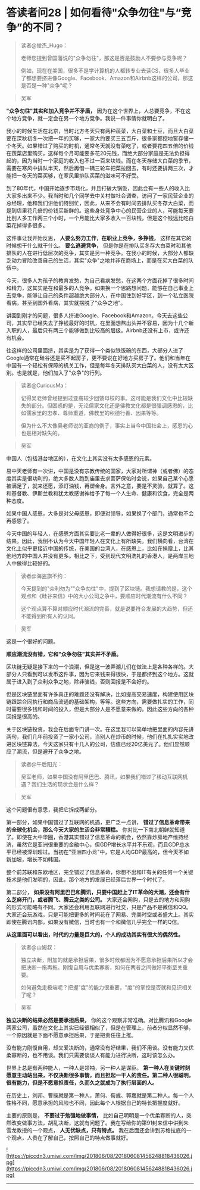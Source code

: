 # 答读者问28 | 如何看待"众争勿往"与“竞争”的不同？

> 读者@俊杰_Hugo：
> 
> 老师您提到曾国藩说的"众争勿往"，那这是否是鼓励人不要参与竞争呢？
> 
> 例如，现在在美国，很多不是学计算机的人都转专业去读CS，很多人毕业了都想要挤进像Google、Facebook、Amazon和Airbnb这样的公司，那这是否是一种"众争"呢？

> 吴军

 **"众争勿往"其实和加入竞争并不矛盾，** 因为在这个世界上，人总要竞争，不在这个地方竞争，就一定会在另一个地方竞争。我说一件事情你就明白了。

我小的时候生活在北京，当时北方冬天只有两种蔬菜，大白菜和土豆，而且大白菜要在深秋初冬一次把一年的买够，一家大约要买三五百斤，很多家都挖地窖存储一个冬天。如果错过了购买的时机，通常冬天就没有菜吃了，或者要花四五倍的价钱在蔬菜店里购买，这样每个月可能要多花20元钱，而绝大部分家庭是无法负担得起的，因为当时一个家庭的收入也不过一百来块钱。而在冬天存储大白菜的季节，需要在寒风中排队半天，然后再借一辆三轮车把菜拉回去，有时还要排两三次，才能把一冬天的菜买够，在寒风里排队买菜的滋味可不好受。

到了80年代，中国开始逐步市场化，并且打破大锅饭，因此会有一些人的收入比大家多出来不少。我当时和几个同学去中关村做社会调查，访问了一家民营企业的总经理，他和我们讲他们特别忙，因此，从来不会有时间去排队买冬存大白菜，而是到店里花几倍的价钱买新鲜的。这些身处竞争中心的民营企业的人，可能每天要比别人多工作两三个小时，一个月能比大家多收入一百块钱，但是这个钱远比吃白菜花掉得多很多。

这件事让我开始反思， **人要么努力工作，在职业上竞争，多挣钱，** 这样在其它的时候想干什么就干什么。 **要么逃避竞争，** 但是你是在排队买冬存大白菜时和其他排队的人在进行低层次的竞争，其实是另一种竞争。在我小的时候，大部分人都缺乏动力冒险改善自己的生活，其实"众争"之地并非在商场上，而是在买大白菜的队伍中。

今天，很多人为孩子的教育发愁，为自己看病发愁，在这两个方面花掉了很多时间和精力，这其实是在和最多的人竞争。如果换一个思路想问题，能够在自己事业上去竞争，能够让自己的条件超越绝大部分人，在中国住到好学区，到一个私立医院看病，甚至到国外看病，其实就摆脱了"众争之地"。

讲回到刚才的问题，很多人挤进Google、Facebook和Amazon。今天去这些公司，其实早已经失去了挣钱最好的时机，在里面想熬出头并不容易，因为十几个新入职的人，最后只有两三个能够做到比较高的层级。Airbnb还没有上市，或许还有机会。

往这样的公司里面挤，其实是为了获得一个类似铁饭碗的东西，大部分人进了Google通常在硅谷还是买不起房子，更不要说在好地方买房子了。他们和当年在中国有一个轻松有保障的机关工作，但是每年冬天排队买大白菜的人，没有太大区别。也是就是，他们加入了"众争"的行列。

> 读者@CuriousMa：
> 
> 记得吴老师曾经提到过亚裔较少回馈母校的事。这可能是我们文化中比较缺失的部分。但困惑的是，无论儒家文化还是佛教文化都是很强调感恩的，比如儒家里的忠孝、尊师重道，佛教里的积德行善、因果等等。
> 
> 但为什么不大像吴老师说的亚裔的例子，事实上当今中国社会上，感恩的心也是相对缺失的。

> 吴军

中国人（包括港台地区的），在文化上其实没有太多感恩的元素。

易中天老师有一次讲，中国是没有宗教传统的国家，大家对所谓神（或者佛）的态度其实是很功利的，绝大多数人跑到庙里去求菩萨保佑时会说，如果自己某个心愿被满足了，就来还愿，添灯油钱，再塑金身。言外之意，要是不灵验，就算了。这和基督教、伊斯兰教和犹太教感谢神给予了每一个人生命、健康和饮食，完全是两种态度。

如果中国人感恩，大多是对父母感恩，即便对领导，如果换了个部门，通常也不会再感恩了。

今天中国的年轻人，在感恩方面其实要比老一辈的人做得好很多，这是文明进步的结果。因此，我倒不认为今天中国年轻人在文化上有所缺失。我们横向看，台湾在文化上似乎更接近中国的传统，在美国的台湾人，在感恩上，比如在捐赠上，比其他地方的中国人并没有更多。相比之下，受到现代文明洗礼的香港人，是两岸三地人中做得比较好的。

> 读者@海盗旗不约：
> 
> 今天提到的"众利勿为""众争勿往"中，提到了区块链。我想请教的是，这个观点和《硅谷来信》中的大小公司之争中，要顺应时代潮流有什么不同？
> 
> 这个观点算不算对顺应时代潮流的完善，就是说要符合发展的大趋势，但还不能得到所有人的认同。

> 吴军

这是一个很好的问题。

 **顺应潮流没有错，它和"众争勿往"其实并不矛盾。**

区块链无疑是接下来的一个浪潮，但是这一波弄潮儿们在做法上是各种各样的。大部分人只看到可以发币这件事，因为它来钱来得很快，于是都挤到这个地方。这就属于进入到了众利众争之地，除非骗钱，否则回报是不会好的。

但是区块链里面有许多真正的难题还没有解决，比如提高交易速度，构建使用区块链跟踪合同执行和商品流通的基础架构，等等。这些方向，需要做扎实的工作，同时需要很多钱和时间的投入，但是大部分人是不愿意来做的。因此这些方向的各种回报是很高的。

关于区块链投资，我会在后面专门讲一次。在这里我可以简单地把里面的内容先讲两句，我们几年前投资了一家小公司，当别人在炒币的时候，他们在扎扎实实地改进区块链算法，今天这家只有十几人的公司，估值已经20亿美元了。他们显然顺应了潮流，但是避开了众争之地。

> 读者@午后阳光：
> 
> 吴军老师，如果中国没有阿里巴巴、腾讯，如果我们错过了移动互联网机遇？我们生活的现状会是什么样？

> 吴军

这个问题很有意思，我把它拆成两部分。

第一部分，如果中国错过了互联网的机遇，更广泛一点讲， **错过了信息革命带来的全球化机会，那么今天大家的生活会非常糟糕。** 你对比一下南北朝鲜就知道了。即使在大中华圈，香港其实错过了信息革命的机会，依然靠炒房地产维持经济，虽然它是亚洲很重要的金融中心，但GDP增长水平并不乐观，而且GDP总水平已经被深圳超过。当初在"亚洲四小龙"中，它是人均GDP最高的，但今天不如新加坡，增长不如韩国。

整个前苏联和东欧地区，完全错过了信息革命，你想不出和IT有关的任何一个关键技术是他们发明的，因此，那个地方的发展已经落后世界一个时代了。

第二部分， **如果没有阿里巴巴和腾讯，只要中国赶上了IT革命的大潮，还会有什么芝麻开门，或者腾飞、腾云之类的公司。** 大家还会网购，只是去的地方和网购的形式可能略有不同。大家还会利用互联网进行社交，只是产品不是微信和QQ。大家还会玩游戏，只是可能把更多的时间花在了网易、完美时空或者盛大上。其实即使在腾讯内部，如果没有微信，当时也有一个和微信几乎完全一样的Q信。

 **从这里面可以看出，时代的力量是巨大的，个人的成功其实有很大的偶然性。**

> 读者@山姆叔：
> 
> 独立决断，附加的就是承担后果，很多时候都因为不愿意承担后果所以才会把决断一拖再拖。刚愎自用与优柔寡断，如何在两者之间做好平衡至关重要。
> 
> 如何避免走极端呢？把握"度"的能力很重要，"度"的掌控是否就和见识相关了呢？

> 吴军

 **独立决断的结果必然是要承担后果，** 你的这个观察非常准确。对比腾讯和Google两家公司，虽然在文化上其实已经很相似了，但是在管理上，前者分权显然不够，一个原因就是下面不愿意承担后果，于是把责任往上推。

没有能力刚愎自用，却又爱决断的，通常没有好结果，我们不用谈。没有能力又优柔寡断的，也不用谈。我们只需要谈谈人有能力进行决断，这时该怎么办。

世界上总是有两种能人，一种人是领袖，另一种人是谋臣。 **第一种人在关键时刻愿意主动站出来，不仅决断很多事情，而且担起一干人的责任。第二种人很聪明，很有能力，但是不愿意担责任，久而久之就成为了执行层面的人。**

在历史上，刘邦、曹操就是第一种人，萧何、荀彧、郭嘉就是第二种人。每一个人性格不同，愿意承担的风险也不同，因此每个人根据自己的特长把握度就好。

主要的原则是， **不要过于勉强地做事情，** 比如自己明明是一个优柔寡断的人，突然改变做事方法，胡乱决断，这就有问题了。我在写给你的第91封来信中讲到朱雪龙教授的一个观点， **人无优缺点，只有特点。** 我在后面还会讲到苏格拉底的一个观点，人贵在了解自己，按照自己的特点做事就好。

![https://piccdn3.umiwi.com/img/201806/08/201806081456248818436026.jpg](https://piccdn3.umiwi.com/img/201806/08/201806081456248818436026.jpg)

---
